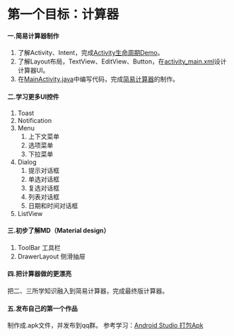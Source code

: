 # 第一个目标：计算器
#### 一.简易计算器制作
1. 了解Activity、Intent，完成[Activity生命周期Demo](https://github.com/HBU/AndroidDemo/tree/master/chapter04/ActivityLifeDemo)。
2. 了解Layout布局，TextView、EditView、Button，在[activity_main.xml](https://github.com/HBU/AndroidDemo/blob/master/chapter05/CalculatorDemo/app/src/main/res/layout/activity_main.xml)设计计算器UI。
3. 在[MainActivity.java](https://github.com/HBU/AndroidDemo/blob/master/chapter05/CalculatorDemo/app/src/main/java/com/example/calculatordemo/MainActivity.java)中编写代码，完成[简易计算器](https://github.com/HBU/AndroidDemo/tree/master/chapter05/CalculatorDemo)的制作。
#### 二.学习更多UI控件
1. Toast
2. Notification
3. Menu
    1. 上下文菜单
    2. 选项菜单
    3. 下拉菜单
4. Dialog
    1. 提示对话框
    2. 单选对话框
    3. 复选对话框
    4. 列表对话框
    5. 日期和时间对话框
5. ListView
#### 三.初步了解MD（Material design）
1. ToolBar 工具栏
2. DrawerLayout 侧滑抽屉
#### 四.把计算器做的更漂亮
把二、三所学知识融入到简易计算器，完成最终版计算器。
#### 五.发布自己的第一个作品
制作成.apk文件，并发布到qq群。
参考学习：[Android Studio 打包Apk](https://www.jianshu.com/p/7e5b1bacc35c)
